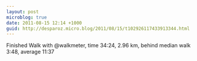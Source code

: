 ```yaml
---
layout: post
microblog: true
date: 2011-08-15 12:14 +1000
guid: http://desparoz.micro.blog/2011/08/15/t102926117433913344.html
---
```

Finished Walk with @walkmeter, time 34:24, 2.96 km, behind median walk 3:48, average 11:37
